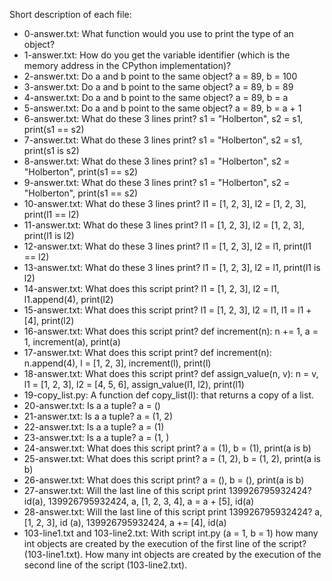 Short description of each file:
+ 0-answer.txt: What function would you use to print the type of an object?
+ 1-answer.txt: How do you get the variable identifier (which is the memory address in the CPython implementation)?
+ 2-answer.txt: Do a and b point to the same object? a = 89, b = 100
+ 3-answer.txt: Do a and b point to the same object? a = 89, b = 89
+ 4-answer.txt: Do a and b point to the same object? a = 89, b = a
+ 5-answer.txt: Do a and b point to the same object? a = 89, b = a + 1
+ 6-answer.txt: What do these 3 lines print? s1 = "Holberton", s2 = s1, print(s1 == s2)
+ 7-answer.txt: What do these 3 lines print? s1 = "Holberton", s2 = s1, print(s1 is s2)
+ 8-answer.txt: What do these 3 lines print? s1 = "Holberton", s2 = "Holberton", print(s1 == s2)
+ 9-answer.txt: What do these 3 lines print? s1 = "Holberton", s2 = "Holberton", print(s1 == s2)
+ 10-answer.txt: What do these 3 lines print? l1 = [1, 2, 3], l2 = [1, 2, 3], print(l1 == l2)
+ 11-answer.txt: What do these 3 lines print? l1 = [1, 2, 3], l2 = [1, 2, 3], print(l1 is l2)
+ 12-answer.txt: What do these 3 lines print? l1 = [1, 2, 3], l2 = l1, print(l1 == l2)
+ 13-answer.txt: What do these 3 lines print? l1 = [1, 2, 3], l2 = l1, print(l1 is l2)
+ 14-answer.txt: What does this script print? l1 = [1, 2, 3], l2 = l1, l1.append(4), print(l2)
+ 15-answer.txt: What does this script print? l1 = [1, 2, 3], l2 = l1, l1 = l1 + [4], print(l2)
+ 16-answer.txt: What does this script print? def increment(n): n += 1, a = 1, increment(a), print(a)
+ 17-answer.txt: What does this script print? def increment(n): n.append(4), l = [1, 2, 3], increment(l), print(l)
+ 18-answer.txt: What does this script print? def assign_value(n, v):  n = v, l1 = [1, 2, 3], l2 = [4, 5, 6], assign_value(l1, l2), print(l1)
+ 19-copy_list.py: A function def copy_list(l): that returns a copy of a list.
+ 20-answer.txt: Is a a tuple? a = ()
+ 21-answer.txt: Is a a tuple? a = (1, 2)
+ 22-answer.txt: Is a a tuple? a = (1)
+ 23-answer.txt: Is a a tuple? a = (1, )
+ 24-answer.txt: What does this script print? a = (1), b = (1), print(a is b)
+ 25-answer.txt: What does this script print? a = (1, 2), b = (1, 2), print(a is b)
+ 26-answer.txt: What does this script print? a = (), b = (), print(a is b)
+ 27-answer.txt: Will the last line of this script print 139926795932424? id(a), 139926795932424, a, [1, 2, 3, 4], a = a + [5], id(a)
+ 28-answer.txt: Will the last line of this script print 139926795932424? a, [1, 2, 3], id (a), 139926795932424, a += [4], id(a)
+ 103-line1.txt and 103-line2.txt: With script int.py (a = 1, b = 1) how many int objects are created by the execution of the first line of the script? (103-line1.txt). How many int objects are created by the execution of the second line of the script (103-line2.txt). 
